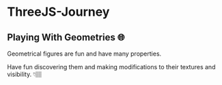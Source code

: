 # ThreeJS-Journey

## Playing With Geometries 🌐

Geometrical figures are fun and have many properties.

Have fun discovering them and making modifications to their textures and visibility. 👇🏽
